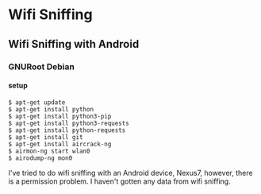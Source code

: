 # Wifi Sniffing

## Wifi Sniffing with Android

### GNURoot Debian
#### setup
```shell
$ apt-get update
$ apt-get install python
$ apt-get install python3-pip
$ apt-get install python3-requests
$ apt-get install python-requests
$ apt-get install git
$ apt-get install aircrack-ng
$ airmon-ng start wlan0
$ airodump-ng mon0
```
I've tried to do wifi sniffing with an Android device, Nexus7, however, there is a permission problem.
I haven't gotten any data from wifi sniffing.



